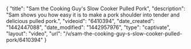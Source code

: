 {
    "title": "Sam the Cooking Guy's Slow Cooker Pulled Pork",
    "description": "Sam shows you how easy it is to make a pork shoulder into tender and delicious pulled pork.",
    "videoid": "6410394",
    "date_created": "1442447088",
    "date_modified": "1442957976",
    "type": "captivate",
    "layout": "video",
    "url": "\/v\/sam-the-cooking-guy-s-slow-cooker-pulled-pork\/6410394"
}